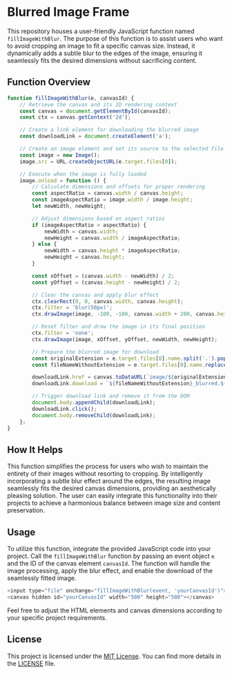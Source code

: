 # Blurred Image Frame

This repository houses a user-friendly JavaScript function named `fillImageWithBlur`. The purpose of this function is to
assist users who want to avoid cropping an image to fit a specific canvas size. Instead, it dynamically adds a subtle
blur to the edges of the image, ensuring it seamlessly fits the desired dimensions without sacrificing content.

## Function Overview

```javascript
function fillImageWithBlur(e, canvasId) {
    // Retrieve the canvas and its 2D rendering context
    const canvas = document.getElementById(canvasId);
    const ctx = canvas.getContext('2d');

    // Create a link element for downloading the blurred image
    const downloadLink = document.createElement('a');

    // Create an image element and set its source to the selected file
    const image = new Image();
    image.src = URL.createObjectURL(e.target.files[0]);

    // Execute when the image is fully loaded
    image.onload = function () {
        // Calculate dimensions and offsets for proper rendering
        const aspectRatio = canvas.width / canvas.height;
        const imageAspectRatio = image.width / image.height;
        let newWidth, newHeight;

        // Adjust dimensions based on aspect ratios
        if (imageAspectRatio > aspectRatio) {
            newWidth = canvas.width;
            newHeight = canvas.width / imageAspectRatio;
        } else {
            newWidth = canvas.height * imageAspectRatio;
            newHeight = canvas.height;
        }

        const xOffset = (canvas.width - newWidth) / 2;
        const yOffset = (canvas.height - newHeight) / 2;

        // Clear the canvas and apply blur effect
        ctx.clearRect(0, 0, canvas.width, canvas.height);
        ctx.filter = 'blur(50px)';
        ctx.drawImage(image, -100, -100, canvas.width + 200, canvas.height + 200);

        // Reset filter and draw the image in its final position
        ctx.filter = 'none';
        ctx.drawImage(image, xOffset, yOffset, newWidth, newHeight);

        // Prepare the blurred image for download
        const originalExtension = e.target.files[0].name.split('.').pop();
        const fileNameWithoutExtension = e.target.files[0].name.replace(/\.[^/.]+$/, '');

        downloadLink.href = canvas.toDataURL(`image/${originalExtension}`);
        downloadLink.download = `${fileNameWithoutExtension}_blurred.${originalExtension}`;

        // Trigger download link and remove it from the DOM
        document.body.appendChild(downloadLink);
        downloadLink.click();
        document.body.removeChild(downloadLink);
    };
}
```

## How It Helps

This function simplifies the process for users who wish to maintain the entirety of their images without resorting to
cropping. By intelligently incorporating a subtle blur effect around the edges, the resulting image seamlessly fits the
desired canvas dimensions, providing an aesthetically pleasing solution. The user can easily integrate this
functionality into their projects to achieve a harmonious balance between image size and content preservation.

## Usage

To utilize this function, integrate the provided JavaScript code into your project. Call the `fillImageWithBlur`
function by passing an event object `e` and the ID of the canvas element `canvasId`. The function will handle the image
processing, apply the blur effect, and enable the download of the seamlessly fitted image.

```javascript
<input type="file" onchange="fillImageWithBlur(event, 'yourCanvasId')">
<canvas hidden id="yourCanvasId" width="500" height="500"></canvas>
```

Feel free to adjust the HTML elements and canvas dimensions according to your specific project requirements.

## License

This project is licensed under the [MIT License](LICENSE). You can find more details in the [LICENSE](LICENSE) file.
